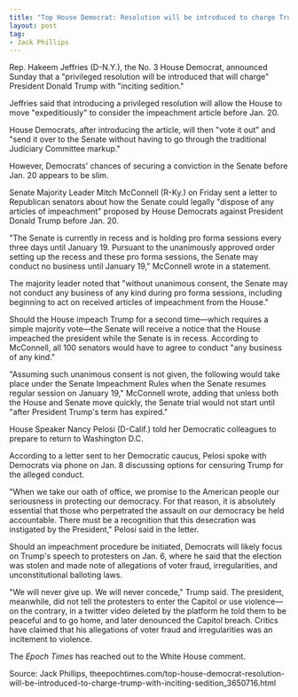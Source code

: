 ```yaml
---
title: "Top House Democrat: Resolution will be introduced to charge Trump with 'inciting sedition'"
layout: post
tag:
- Jack Phillips
---
```


Rep. Hakeem Jeffries (D-N.Y.), the No. 3 House Democrat, announced Sunday that a "privileged resolution will be introduced that will charge" President Donald Trump with "inciting sedition."

Jeffries said that introducing a privileged resolution will allow the House to move "expeditiously" to consider the impeachment article before Jan. 20.

House Democrats, after introducing the article, will then "vote it out" and "send it over to the Senate without having to go through the traditional Judiciary Committee markup."

However, Democrats' chances of securing a conviction in the Senate before Jan. 20 appears to be slim.

Senate Majority Leader Mitch McConnell (R-Ky.) on Friday sent a letter to Republican senators about how the Senate could legally "dispose of any articles of impeachment" proposed by House Democrats against President Donald Trump before Jan. 20.

"The Senate is currently in recess and is holding pro forma sessions every three days until January 19. Pursuant to the unanimously approved order setting up the recess and these pro forma sessions, the Senate may conduct no business until January 19," McConnell wrote in a statement.

The majority leader noted that "without unanimous consent, the Senate may not conduct any business of any kind during pro forma sessions, including beginning to act on received articles of impeachment from the House."

Should the House impeach Trump for a second time—which requires a simple majority vote—the Senate will receive a notice that the House impeached the president while the Senate is in recess. According to McConnell, all 100 senators would have to agree to conduct "any business of any kind."

"Assuming such unanimous consent is not given, the following would take place under the Senate Impeachment Rules when the Senate resumes regular session on January 19," McConnell wrote, adding that unless both the House and Senate move quickly, the Senate trial would not start until "after President Trump's term has expired."

House Speaker Nancy Pelosi (D-Calif.) told her Democratic colleagues to prepare to return to Washington D.C.

According to a letter sent to her Democratic caucus, Pelosi spoke with Democrats via phone on Jan. 8 discussing options for censuring Trump for the alleged conduct.

"When we take our oath of office, we promise to the American people our seriousness in protecting our democracy. For that reason, it is absolutely essential that those who perpetrated the assault on our democracy be held accountable. There must be a recognition that this desecration was instigated by the President," Pelosi said in the letter.

Should an impeachment procedure be initiated, Democrats will likely focus on Trump's speech to protesters on Jan. 6, where he said that the election was stolen and made note of allegations of voter fraud, irregularities, and unconstitutional balloting laws.

"We will never give up. We will never concede," Trump said. The president, meanwhile, did not tell the protesters to enter the Capitol or use violence—on the contrary, in a twitter video deleted by the platform he told them to be peaceful and to go home, and later denounced the Capitol breach. Critics have claimed that his allegations of voter fraud and irregularities was an incitement to violence.

The *Epoch Times* has reached out to the White House comment.

Source: Jack Phillips, theepochtimes.com/top-house-democrat-resolution-will-be-introduced-to-charge-trump-with-inciting-sedition\_3650716.html
